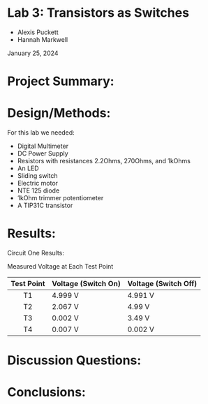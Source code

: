 # Lab 3: Transistors as Switches

* Alexis Puckett 
* Hannah Markwell
  
January 25, 2024

# Project Summary:


# Design/Methods:

For this lab we needed:
* Digital Multimeter
* DC Power Supply
* Resistors with resistances 2.2Ohms, 270Ohms, and 1kOhms
* An LED
* Sliding switch
* Electric motor
* NTE 125 diode
* 1kOhm trimmer potentiometer
* A TIP31C transistor



# Results:

Circuit One Results:

Measured Voltage at Each Test Point

| Test Point | Voltage (Switch On) | Voltage (Switch Off) |
|:---:|---|---|
|   T1   | 4.999 V  | 4.991 V |
| T2     | 2.067 V  | 4.99 V  |
| T3     | 0.002 V  |  3.49 V |
| T4     | 0.007 V  | 0.002 V |


# Discussion Questions:

# Conclusions:
